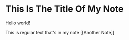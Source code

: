 # This Is The Title Of My Note

Hello world!

This is regular text  that's in my note [[Another Note]]